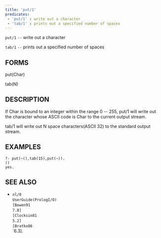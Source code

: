 ```yaml
---
title: 'put/1'
predicates:
 - 'put/1' : write out a character
 - 'tab/1' : prints out a specified number of spaces
---
```

`put/1` `--` write out a character

`tab/1` `--` prints out a specified number of spaces


## FORMS

put(Char)

tab(N)


## DESCRIPTION

If Char is bound to an integer within the range 0 -- 255, put/1 will write out the character whose ASCII code is Char to the current output stream.

tab/1 will write out N space characters(ASCII 32) to the standard output stream.


## EXAMPLES

```
?- put(~(),tab(15),put(~)).
()
yes.
```


## SEE ALSO

- `nl/0`  
`UserGuide(PrologI/O)`  
`[Bowen91`  
`7.8]`  
`[Clocksin81`  
`5.2]`  
`[Bratko86`  
`6.3].
